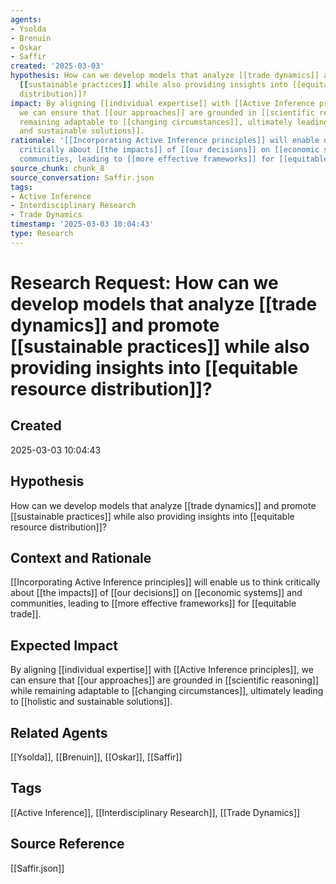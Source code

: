```yaml
---
agents:
- Ysolda
- Brenuin
- Oskar
- Saffir
created: '2025-03-03'
hypothesis: How can we develop models that analyze [[trade dynamics]] and promote
  [[sustainable practices]] while also providing insights into [[equitable resource
  distribution]]?
impact: By aligning [[individual expertise]] with [[Active Inference principles]],
  we can ensure that [[our approaches]] are grounded in [[scientific reasoning]] while
  remaining adaptable to [[changing circumstances]], ultimately leading to [[holistic
  and sustainable solutions]].
rationale: '[[Incorporating Active Inference principles]] will enable us to think
  critically about [[the impacts]] of [[our decisions]] on [[economic systems]] and
  communities, leading to [[more effective frameworks]] for [[equitable trade]].'
source_chunk: chunk_8
source_conversation: Saffir.json
tags:
- Active Inference
- Interdisciplinary Research
- Trade Dynamics
timestamp: '2025-03-03 10:04:43'
type: Research
---
```


# Research Request: How can we develop models that analyze [[trade dynamics]] and promote [[sustainable practices]] while also providing insights into [[equitable resource distribution]]?

## Created
2025-03-03 10:04:43

## Hypothesis
How can we develop models that analyze [[trade dynamics]] and promote [[sustainable practices]] while also providing insights into [[equitable resource distribution]]?

## Context and Rationale
[[Incorporating Active Inference principles]] will enable us to think critically about [[the impacts]] of [[our decisions]] on [[economic systems]] and communities, leading to [[more effective frameworks]] for [[equitable trade]].

## Expected Impact
By aligning [[individual expertise]] with [[Active Inference principles]], we can ensure that [[our approaches]] are grounded in [[scientific reasoning]] while remaining adaptable to [[changing circumstances]], ultimately leading to [[holistic and sustainable solutions]].

## Related Agents
[[Ysolda]], [[Brenuin]], [[Oskar]], [[Saffir]]

## Tags
[[Active Inference]], [[Interdisciplinary Research]], [[Trade Dynamics]]

## Source Reference
[[Saffir.json]]
